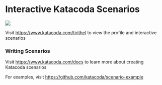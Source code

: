 # Interactive Katacoda Scenarios

[![](http://shields.katacoda.com/katacoda/tirithel/count.svg)](https://www.katacoda.com/tirithel "Get your profile on Katacoda.com")

Visit https://www.katacoda.com/tirithel to view the profile and interactive scenarios

### Writing Scenarios
Visit https://www.katacoda.com/docs to learn more about creating Katacoda scenarios

For examples, visit https://github.com/katacoda/scenario-example
